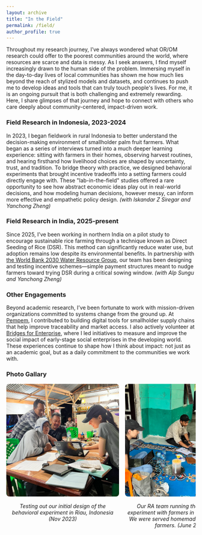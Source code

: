 ```yaml
---
layout: archive
title: "In the Field"
permalink: /field/
author_profile: true
---
```



Throughout my research journey, I’ve always wondered what OR/OM research could offer to the poorest communities around the world, where resources are scarce and data is messy. As I seek answers, I find myself increasingly drawn to the human side of the problem. Immersing myself in the day-to-day lives of local communities has shown me how much lies beyond the reach of stylized models and datasets, and continues to push me to develop ideas and tools that can truly touch people's lives. For me, it is an ongoing pursuit that is both challenging and extremely rewarding. Here, I share glimpses of that journey and hope to connect with others who care deeply about community-centered, impact-driven work.


### Field Research in Indonesia, 2023-2024 
In 2023, I began fieldwork in rural Indonesia to better understand the decision-making environment of smallholder palm fruit farmers. What began as a series of interviews turned into a much deeper learning experience: sitting with farmers in their homes, observing harvest routines, and hearing firsthand how livelihood choices are shaped by uncertainty, trust, and tradition. To bridge theory with practice, we designed behavioral experiments that brought incentive tradeoffs into a setting farmers could directly engage with. These "lab-in-the-field" studies offered a rare opportunity to see how abstract economic ideas play out in real-world decisions, and how modeling human decisions, however messy, can inform more effective and empathetic policy design.
_(with Iskandar Z Siregar and Yanchong Zheng)_

### Field Research in India, 2025-present
Since 2025, I’ve been working in northern India on a pilot study to encourage sustainable rice farming through a technique known as Direct Seeding of Rice (DSR). This method can significantly reduce water use, but adoption remains low despite its environmental benefits. In partnership with [the World Bank 2030 Water Resource Group](https://www.2030wrg.org/), our team has been designing and testing incentive schemes—simple payment structures meant to nudge farmers toward trying DSR during a critical sowing window. 
_(with Alp Sungu and Yanchong Zheng)_

### Other Engagements
Beyond academic research, I’ve been fortunate to work with mission-driven organizations committed to systems change from the ground up. At [Pempem](https://www.pempem.io/), I contributed to building digital tools for smallholder supply chains that help improve traceability and market access. I also actively volunteer at [Bridges for Enterprise](https://www.bridgesforenterprise.com/), where I led initiatives to measure and improve the social impact of early-stage social enterprises in the developing world. These experiences continue to shape how I think about impact: not just as an academic goal, but as a daily commitment to the communities we work with.


### Photo Gallary
<div style="display: flex; overflow-x: scroll; gap: 1rem;">
  <div style="min-width: 300px; text-align: center;">
    <img src="/images/Farmer-interview1.png" style="width: 100%; border-radius: 8px;">
    <p><em>Testing out our initial design of the behavioral experiment in Riau, Indonesia (Nov 2023)</em></p>
  </div>
  <div style="min-width: 300px; text-align: center;">
    <img src="/images/Farmer-interview2.png" style="width: 100%; border-radius: 8px;">
    <p><em>Our RA team running the behavioral experiment with farmers in Riau, Indonesia. We were served homemade ice tea by the farmers. (June 2024)</em></p>
  </div>
    <div style="min-width: 300px; text-align: center;">
    <img src="/images/RA-training.jpg" style="width: 100%; border-radius: 8px;">
    <p><em>Training the RAs for our experiment. (Sept 2024)</em></p>
  </div>
    <div style="min-width: 300px; text-align: center;">
    <img src="/images/canal.png" style="width: 100%; border-radius: 8px;">
    <p><em>In rural Indonesia, tropical peatlands are being cleared for oil palm plantations. This picture shows a recently cleared peat forest, drained by water canals for oil palm plantations. (Nov 2023)</em></p>
  </div>
    <div style="min-width: 300px; text-align: center;">
    <img src="/images/blocks.jpg" style="width: 100%; border-radius: 8px;">
    <p><em>Local NGOs are actively trying to restore peatlands by building canal blocks that prevent water drainage (top). However, this increases the risk of flooding the plantations, and many blocks were manually destroyed by farmers (bottom). (Nov 2023)</em></p>
  </div>
    <div style="min-width: 300px; text-align: center;">
    <img src="/images/kids.jpg" style="width: 100%; border-radius: 8px;">
    <p><em>During one of our visits, we were invited to a local school to give a guest lecture! (Sept 2024)</em></p>
  </div>
    <div style="min-width: 300px; text-align: center;">
    <img src="/images/pineapple.png" style="width: 100%; border-radius: 8px;">
    <p><em>Thank you for browsing! Please enjoy this pineapple. (Nov 2023) </em></p>
  </div>
</div>




